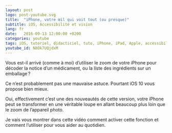 ```yaml
---
layout: post
logo: post-youtube.svg
title:  "iPhone, votre œil qui voit tout (ou presque)"
subtitle: iOS, Accessibilité et vision
lang: fr
date:   2016-09-13 12:00:00 +0200
categories: youtube
tags: iOS, tutoriel, didacticiel, tuto, iPhone, iPad, Apple, accessibilité, vision, outil, loupe, photo, filtre
youtube_id: N8Ok7UQjdxM
---
```


Vous est-il arrivé (comme à moi) d’utiliser le zoom de votre iPhone 
pour décoder la notice d’un médicament, ou la liste des ingrédients 
sur un emballage ?

Ce n’est probablement pas une mauvaise astuce.
Pourtant iOS 10 vous propose bien mieux.

Oui, effectivement c’est une des nouveautés de cette version, 
votre iPhone peut se transformer en une véritable loupe en allant beaucoup 
plus loin que le zoom de l’appareil photo.

Je vais vous montrer dans cette vidéo comment activer cette fonction et 
comment l’utiliser pour vous aider au quotidien.

